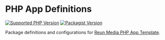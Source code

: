 # PHP App Definitions

[![Supported PHP Version](https://img.shields.io/packagist/dependency-v/reun/php-app-definitions/PHP?logo=PHP&logoColor=777BB3&color=777BB3)](https://www.php.net/supported-versions.php)
[![Packagist Version](https://img.shields.io/packagist/v/reun/php-app-definitions)](https://packagist.org/packages/reun/php-app-definitions)


Package definitions and configurations for [Reun Media PHP App Template](https://github.com/Reun-Media/php-app-template).


